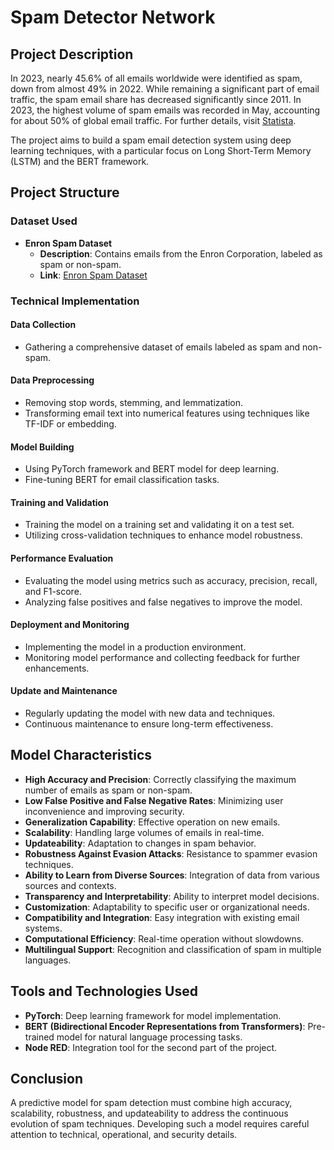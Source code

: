 # Spam Detector Network

## Project Description

In 2023, nearly 45.6% of all emails worldwide were identified as spam, down from almost 49% in 2022. While remaining a significant part of email traffic, the spam email share has decreased significantly since 2011. In 2023, the highest volume of spam emails was recorded in May, accounting for about 50% of global email traffic. For further details, visit [Statista](https://www.statista.com/statistics/420400/spam-email-traffic-share-annual/).

The project aims to build a spam email detection system using deep learning techniques, with a particular focus on Long Short-Term Memory (LSTM) and the BERT framework.

## Project Structure

### Dataset Used

- **Enron Spam Dataset**
  - **Description**: Contains emails from the Enron Corporation, labeled as spam or non-spam.
  - **Link**: [Enron Spam Dataset](https://github.com/MWiechmann/enron_spam_data)

### Technical Implementation

#### Data Collection

- Gathering a comprehensive dataset of emails labeled as spam and non-spam.

#### Data Preprocessing

- Removing stop words, stemming, and lemmatization.
- Transforming email text into numerical features using techniques like TF-IDF or embedding.

#### Model Building

- Using PyTorch framework and BERT model for deep learning.
- Fine-tuning BERT for email classification tasks.

#### Training and Validation

- Training the model on a training set and validating it on a test set.
- Utilizing cross-validation techniques to enhance model robustness.

#### Performance Evaluation

- Evaluating the model using metrics such as accuracy, precision, recall, and F1-score.
- Analyzing false positives and false negatives to improve the model.

#### Deployment and Monitoring

- Implementing the model in a production environment.
- Monitoring model performance and collecting feedback for further enhancements.

#### Update and Maintenance

- Regularly updating the model with new data and techniques.
- Continuous maintenance to ensure long-term effectiveness.

## Model Characteristics

- **High Accuracy and Precision**: Correctly classifying the maximum number of emails as spam or non-spam.
- **Low False Positive and False Negative Rates**: Minimizing user inconvenience and improving security.
- **Generalization Capability**: Effective operation on new emails.
- **Scalability**: Handling large volumes of emails in real-time.
- **Updateability**: Adaptation to changes in spam behavior.
- **Robustness Against Evasion Attacks**: Resistance to spammer evasion techniques.
- **Ability to Learn from Diverse Sources**: Integration of data from various sources and contexts.
- **Transparency and Interpretability**: Ability to interpret model decisions.
- **Customization**: Adaptability to specific user or organizational needs.
- **Compatibility and Integration**: Easy integration with existing email systems.
- **Computational Efficiency**: Real-time operation without slowdowns.
- **Multilingual Support**: Recognition and classification of spam in multiple languages.

## Tools and Technologies Used

- **PyTorch**: Deep learning framework for model implementation.
- **BERT (Bidirectional Encoder Representations from Transformers)**: Pre-trained model for natural language processing tasks.
- **Node RED**: Integration tool for the second part of the project.

## Conclusion

A predictive model for spam detection must combine high accuracy, scalability, robustness, and updateability to address the continuous evolution of spam techniques. Developing such a model requires careful attention to technical, operational, and security details.